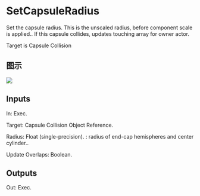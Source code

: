 # SetCapsuleRadius

Set the capsule radius. This is the unscaled radius, before component scale is applied.. If this capsule collides, updates touching array for owner actor.

Target is Capsule Collision

## 图示

![]($-20221218-18231456.png)

## Inputs

In: Exec.

Target: Capsule Collision Object Reference.

Radius: Float (single-precision). : radius of end-cap hemispheres and center cylinder..

Update Overlaps: Boolean.  

## Outputs

Out: Exec.

